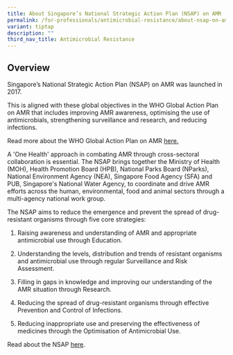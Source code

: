 ```yaml
---
title: About Singapore’s National Strategic Action Plan (NSAP) on AMR
permalink: /for-professionals/antimicrobial-resistance/about-nsap-on-amr/
variant: tiptap
description: ""
third_nav_title: Antimicrobial Resistance
---
```

<h2>Overview</h2>
<p>Singapore’s National Strategic Action Plan (NSAP)&nbsp;on AMR was launched
in 2017.</p>
<p>This is aligned with these global objectives in the WHO Global Action
Plan on AMR that includes improving AMR awareness, optimising the use of
antimicrobials, strengthening surveillance and research, and reducing infections.</p>
<p>Read more about the WHO Global Action Plan on AMR&nbsp;<a href="https://www.who.int/antimicrobial-resistance/global-action-plan/en/" rel="noopener noreferrer nofollow" target="_blank">here.</a>
</p>
<p>A 'One Health' approach in combating AMR through cross-sectoral collaboration
is essential. The NSAP brings together the Ministry of Health (MOH), Health
Promotion Board (HPB), National Parks Board (NParks), National Environment
Agency (NEA), Singapore Food Agency (SFA) and PUB, Singapore's National
Water Agency, to coordinate and drive AMR efforts across the human, environmental,
food and animal sectors through a multi-agency national work group.</p>
<p>The NSAP aims to reduce the emergence and prevent the spread of drug-resistant
organisms through five core strategies:</p>
<ol data-tight="true" class="tight">
<li>
<p>Raising awareness and understanding of AMR and appropriate antimicrobial
use through Education.</p>
</li>
<li>
<p>Understanding the levels, distribution and trends of resistant organisms
and antimicrobial use through regular Surveillance and Risk Assessment.</p>
</li>
<li>
<p>Filling in gaps in knowledge and improving our understanding of the AMR
situation through Research.</p>
</li>
<li>
<p>Reducing the spread of drug-resistant organisms through effective Prevention
and Control of Infections.</p>
</li>
<li>
<p>Reducing inappropriate use and preserving the effectiveness of medicines
through the Optimisation of Antimicrobial Use.</p>
</li>
</ol>
<p>Read about the NSAP <a href="https://www.ncid.sg/About-NCID/OurDepartments/Antimicrobial-Resistance-Coordinating-Office/Documents/National%20Strategic%20Action%20Plan%20on%20Antimicrobial%20Resistance.pdf" rel="noopener noreferrer nofollow" target="_blank">here</a>.</p>
<p></p>
<p></p>
